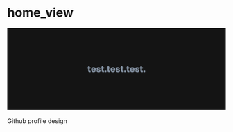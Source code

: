 # home_view

![Header Image](https://github.com/parthin-reeja/home_view/blob/main/banner.png)

Github profile design
